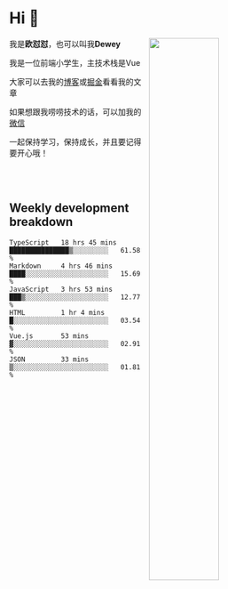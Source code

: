 # Hi 👋


[<img align="right" width="50%" src="https://github-readme-stats.vercel.app/api?username=OUDUIDUI&theme=dark&show_icons=true">](https://metrics.lecoq.io/OUDUIDUI?template=classic&#41;)

 我是**欧怼怼**，也可以叫我**Dewey**

我是一位前端小学生，主技术栈是Vue

大家可以去我的[博客](ouduidui.cn)或[掘金](https://juejin.cn/user/4309700183594366)看看我的文章

如果想跟我唠唠技术的话，可以加我的[微信](./images/wechat.jpeg)

一起保持学习，保持成长，并且要记得要开心哦！


<br/>
<br/>

##  Weekly development breakdown

<!--START_SECTION:waka-->

```text
TypeScript   18 hrs 45 mins  ███████████████▒░░░░░░░░░   61.58 %
Markdown     4 hrs 46 mins   ████░░░░░░░░░░░░░░░░░░░░░   15.69 %
JavaScript   3 hrs 53 mins   ███▒░░░░░░░░░░░░░░░░░░░░░   12.77 %
HTML         1 hr 4 mins     █░░░░░░░░░░░░░░░░░░░░░░░░   03.54 %
Vue.js       53 mins         ▓░░░░░░░░░░░░░░░░░░░░░░░░   02.91 %
JSON         33 mins         ▒░░░░░░░░░░░░░░░░░░░░░░░░   01.81 %
```

<!--END_SECTION:waka-->

